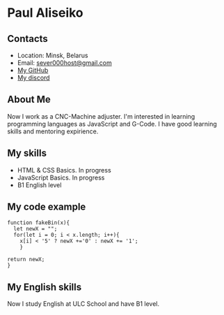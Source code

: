 # **Paul Aliseiko**


## Contacts

+ Location: Minsk, Belarus
+ Email: sever000host@gmail.com
+ [My GitHub](https://github.com/PaulAliseiko)
+ [My discord](https://discordapp.com/users/752179237561303090/)

## About Me

Now I work as a CNC-Machine adjuster. I'm interested in learning programming languages as JavaScript and G-Code. 
I have good learning skills and mentoring expirience.

## My skills

+ HTML & CSS Basics. In progress
+ JavaScript Basics. In progress
+ B1 English level

## My code example

```
function fakeBin(x){
  let newX = "";
  for(let i = 0; i < x.length; i++){
    x[i] < '5' ? newX +='0' : newX += '1';
    }
    
return newX;
}
```

## My English skills

Now I study English at ULC School and have B1 level.